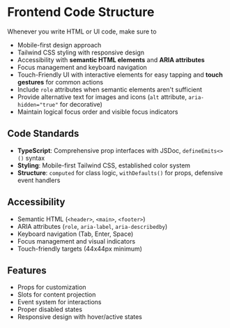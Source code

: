 # Frontend Code Structure

Whenever you write HTML or UI code, make sure to
- Mobile-first design approach
- Tailwind CSS styling with responsive design
- Accessibility with **semantic HTML elements** and **ARIA attributes**
- Focus management and keyboard navigation
- Touch-Friendly UI with interactive elements for easy tapping and **touch gestures** for common actions
- Include `role` attributes when semantic elements aren't sufficient
- Provide alternative text for images and icons (`alt` attribute, `aria-hidden="true"` for decorative)
- Maintain logical focus order and visible focus indicators

## Code Standards
- **TypeScript**: Comprehensive prop interfaces with JSDoc, `defineEmits<>()` syntax
- **Styling**: Mobile-first Tailwind CSS, established color system
- **Structure**: `computed` for class logic, `withDefaults()` for props, defensive event handlers

## Accessibility
- Semantic HTML (`<header>`, `<main>`, `<footer>`)
- ARIA attributes (`role`, `aria-label`, `aria-describedby`)
- Keyboard navigation (Tab, Enter, Space)
- Focus management and visual indicators
- Touch-friendly targets (44x44px minimum)

## Features
- Props for customization
- Slots for content projection
- Event system for interactions
- Proper disabled states
- Responsive design with hover/active states
